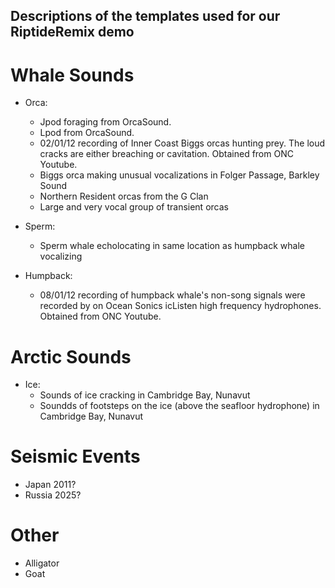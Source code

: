 ## Descriptions of the templates used for our RiptideRemix demo


# Whale Sounds

* Orca:
  - Jpod foraging from OrcaSound.
  - Lpod from OrcaSound.
  - 02/01/12 recording of Inner Coast Biggs orcas hunting prey. The loud cracks are either breaching or cavitation. Obtained from ONC Youtube.
  - Biggs orca making unusual vocalizations in Folger Passage, Barkley Sound
  - Northern Resident orcas from the G Clan
  - Large and very vocal group of transient orcas
  
* Sperm:
  - Sperm whale echolocating in same location as humpback whale vocalizing
* Humpback:
  - 08/01/12 recording of humpback whale's non-song signals were recorded by on Ocean Sonics icListen high frequency hydrophones. Obtained from ONC Youtube.
 
# Arctic Sounds
* Ice:
  - Sounds of ice cracking in Cambridge Bay, Nunavut
  - Soundds of footsteps on the ice (above the seafloor hydrophone) in Cambridge Bay, Nunavut

# Seismic Events

* Japan 2011? 
* Russia 2025?


# Other

* Alligator
* Goat
